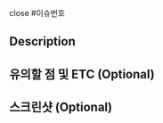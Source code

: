 close #이슈번호

## Description

<!-- 작업 내용을 적어주세요. -->

## 유의할 점 및 ETC (Optional)

<!-- 팀원이 유의해야할 사항을 적어주세요. -->

## 스크린샷 (Optional)

<!-- Optional 내용이 없다면 지워주세요! -->
